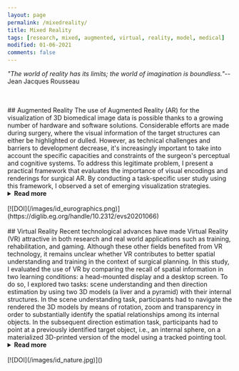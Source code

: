 ```yaml
---
layout: page
permalink: /mixedreality/
title: Mixed Reality
tags: [research, mixed, augmented, virtual, reality, model, medical]
modified: 01-06-2021
comments: false
---
```


_"The world of reality has its limits; the world of imagination is boundless."_--Jean Jacques Rousseau

<br/>
<br/>
## Augmented Reality
The use of Augmented Reality (AR) for the visualization of 3D biomedical image data is possible thanks to a growing number of hardware and software solutions. 
Considerable efforts are made during surgery, where the visual information of the target structures can either be highlighted or dulled. 
However, as technical challenges and barriers to development decrease, it's increasingly important to take into account the specific capacities and constraints of the surgeon's perceptual and cognitive systems. 
To address this legitimate problem, I present a practical framework that evaluates the importance of visual encodings and renderings for surgical AR. 
By conducting a task-specific user study using this framework, I observed a set of emerging visualization strategies. 
<details><summary><b>Read more</b></summary>
<p>
The given task was to make the kidney boundary visually salient and make the tumor and calyx distinguishable. 
After having recruited 23 participants from both the medical and the translational srugical fields, I found two preferred presets to tackle this task. 
With both presets, the usage of color, depth, and opacity improved the display of the organ bounds while contrasting the tumor and calyx. 
19 participants successfully completed the task using the modular and evaluative framework. 
Their preference was to either find a good preset where the organ bounds were visible then adjust the color of target objects or vice versa. 
In addition to allowing the identification of the effective visualization that best fits the task requirements, the modularity of the framework allows for the exchange of the target model for augmentation. 
The results allowed for rapid evaluation prior to deployment of a surgical AR solution.
</p>
</details>
<br/>
[![DOI](/images/id_eurographics.png)](https://diglib.eg.org/handle/10.2312/evs20201066)

<br/>
<br/>
## Virtual Reality
Recent technological advances have made Virtual Reality (VR) attractive in both research and real world applications such as training, rehabilitation, and gaming.
Although these other fields benefited from VR technology, it remains unclear whether VR contributes to better spatial understanding and training in the context of surgical planning. In this study, I evaluated the use of VR by comparing the recall of spatial information in two learning conditions: a head-mounted display and a desktop screen. To do so, I explored two tasks: scene understanding and then direction estimation by using two 3D models (a liver and a pyramid) with their internal structures. 
In the scene understanding task, participants had to navigate the rendered the 3D models by means of rotation, zoom and transparency in order to substantially identify the spatial relationships among its internal objects. 
In the subsequent direction estimation task, participants had to point at a previously identified target object, i.e., an internal sphere, on a materialized 3D-printed version of the model using a tracked pointing tool. 
<details><summary><b>Read more</b></summary>
<p>
Results showed that the learning condition did not influence participants’ memory and confidence ratings of the models. 
In contrast, the model type, that is, whether the model to be recalled was a liver or a pyramid significantly affected participants’ memory about the internal structure of the model. 
Furthermore, localizing the internal position of the target sphere was also unaffected by participants' previous experience of the model.
Overall, results provide novel insights on the use of VR in a surgical planning scenario and have paramount implications in medical learning by shedding light on the mental model we make to recall spatial structures.
</p>
</details>
<br/>
[![DOI](/images/id_nature.jpg)]()
